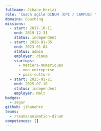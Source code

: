 ```yaml
---
fullname: Jihane Herizi
role: 'Coach agile DINUM (OPI / CAMPUS) '
domaine: Coaching
missions:
  - start: 2017-10-11
    end: 2019-12-31
    status: independent
  - start: 2020-01-05
    end: 2023-01-04
    status: admin
    employer: dinum
    startups:
      - metiers-numeriques
      - mon-entreprise
      - pass-culture
  - start: 2025-01-21
    end: 2025-07-16
    status: independent
    employer: Malt
badges:
  - segur
github: jihanehrz
teams:
  - /teams/animation-dinum
competences: []
---
```

